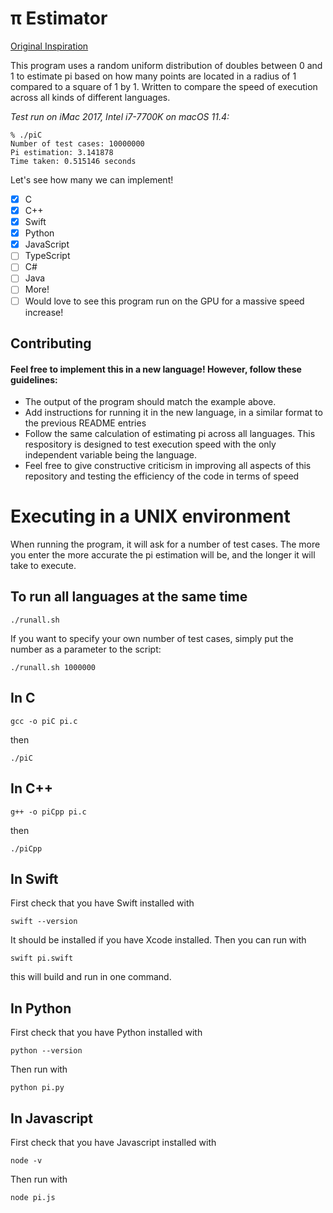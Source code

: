 # π Estimator
[Original Inspiration](https://youtu.be/pvimAM_SLic)

This program uses a random uniform distribution of doubles between 0 and 1 to estimate pi based on how many points are located in a radius of 1 compared to a square of 1 by 1. Written to compare the speed of execution across all kinds of different languages.

*Test run on iMac 2017, Intel i7-7700K on macOS 11.4:*
``` console 
% ./piC 
Number of test cases: 10000000
Pi estimation: 3.141878 
Time taken: 0.515146 seconds
````

Let's see how many we can implement!
- [x] C
- [x] C++
- [x] Swift
- [x] Python
- [x] JavaScript
- [ ] TypeScript
- [ ] C#
- [ ] Java
- [ ] More!
- [ ] Would love to see this program run on the GPU for a massive speed increase!

## Contributing
#### Feel free to implement this in a new language! However, follow these guidelines:
- The output of the program should match the example above.
- Add instructions for running it in the new language, in a similar format to the previous README entries
- Follow the same calculation of estimating pi across all languages. This respository is designed to test execution speed with the only independent variable being the language.
- Feel free to give constructive criticism in improving all aspects of this repository and testing the efficiency of the code in terms of speed


# Executing in a UNIX environment
When running the program, it will ask for a number of test cases. The more you enter the more accurate the pi estimation will be, and the longer it will take to execute.

## To run all languages at the same time
```console
./runall.sh
```
If you want to specify your own number of test cases, simply put the number as a parameter to the script:
```console
./runall.sh 1000000
```

## In C
```console
gcc -o piC pi.c
```
then
```console
./piC
```

## In C++
```console
g++ -o piCpp pi.c
```
then
```console
./piCpp
```

## In Swift
First check that you have Swift installed with
```console
swift --version
```
It should be installed if you have Xcode installed. 
Then you can run with
```console
swift pi.swift
```
this will build and run in one command.

## In Python
First check that you have Python installed with
```console
python --version
```
Then run with
```console
python pi.py
```

## In Javascript
First check that you have Javascript installed with
```console
node -v
```
Then run with
```console
node pi.js
```
